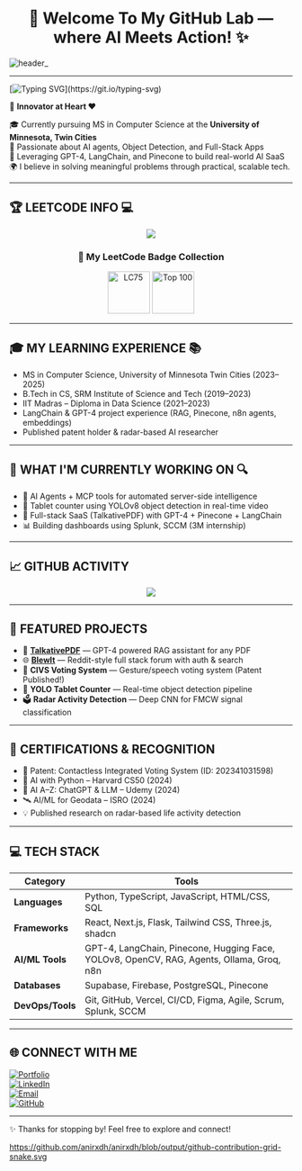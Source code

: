 <h1 align="center">🌟 Welcome To My GitHub Lab — where AI Meets Action! ✨</h1>

![header_](https://github.com/user-attachments/assets/a3869a1b-ceac-4184-9d5a-34abc80e51ac)

---

[![Typing SVG](https://readme-typing-svg.demolab.com?font=Fira+Code&duration=4000&pause=1000&center=true&vCenter=true&width=435&lines=Hi+there!+I+am+Anirudh+Vasudevan+%F0%9F%91%8B;__+AI%20Engineer+%7C+FSD+%7C+Research+Assistant;Always+building+AI-powered+apps!)](https://git.io/typing-svg)

🚀 **Innovator at Heart ❤️**

🎓 Currently pursuing MS in Computer Science at the **University of Minnesota, Twin Cities**  
🤖 Passionate about AI agents, Object Detection, and Full-Stack Apps  
🧠 Leveraging GPT-4, LangChain, and Pinecone to build real-world AI SaaS  
🌍 I believe in solving meaningful problems through practical, scalable tech.

---

## 🏆 LEETCODE INFO 💻

<p align="center">
  <img src="https://leetcard.jacoblin.cool/anirudhvasudev?theme=dark">
</p>

<h3 align="center">🏅 My LeetCode Badge Collection</h3>
<p align="center">
  <img src="https://assets.leetcode.com/static_assets/others/LeetCode_75.gif" width="75" height="75" alt="LC75"/>
  <img src="https://assets.leetcode.com/static_assets/others/Top_100_Liked.gif" width="75" height="75" alt="Top 100"/>
</p>

---

## 🎓 MY LEARNING EXPERIENCE 📚

- MS in Computer Science, University of Minnesota Twin Cities (2023–2025)
- B.Tech in CS, SRM Institute of Science and Tech (2019–2023)
- IIT Madras – Diploma in Data Science (2021–2023)
- LangChain & GPT-4 project experience (RAG, Pinecone, n8n agents, embeddings)
- Published patent holder & radar-based AI researcher

---

## 🔭 WHAT I'M CURRENTLY WORKING ON 🔍

- 🎯 AI Agents + MCP tools for automated server-side intelligence  
- 💊 Tablet counter using YOLOv8 object detection in real-time video  
- 🧠 Full-stack SaaS (TalkativePDF) with GPT-4 + Pinecone + LangChain  
- 📊 Building dashboards using Splunk, SCCM (3M internship)  

---

## 📈 GITHUB ACTIVITY

<p align="center">
  <img src="https://github-readme-stats.vercel.app/api/top-langs/?username=anirxdh&layout=compact&theme=radical" />
</p>

---

## 🚀 FEATURED PROJECTS

- 🧾 [**TalkativePDF**](https://talkative-pdf.vercel.app/) — GPT-4 powered RAG assistant for any PDF  
- 🌐 [**BlewIt**](https://blewit.onrender.com/) — Reddit-style full stack forum with auth & search  
- 🎤 **CIVS Voting System** — Gesture/speech voting system (Patent Published!)  
- 📸 **YOLO Tablet Counter** — Real-time object detection pipeline  
- 🗳️ **Radar Activity Detection** — Deep CNN for FMCW signal classification  

---

## 📜 CERTIFICATIONS & RECOGNITION

- 🏅 Patent: Contactless Integrated Voting System (ID: 202341031598)
- 📜 AI with Python – Harvard CS50 (2024)
- 🤖 AI A–Z: ChatGPT & LLM – Udemy (2024)
- 🛰️ AI/ML for Geodata – ISRO (2024)
- 💡 Published research on radar-based life activity detection

---

## 💻 TECH STACK

| **Category**               | **Tools**                                                                                             |
|---------------------------|--------------------------------------------------------------------------------------------------------|
| **Languages**             | Python, TypeScript, JavaScript, HTML/CSS, SQL                                                         |
| **Frameworks**            | React, Next.js, Flask, Tailwind CSS, Three.js, shadcn                                                  |
| **AI/ML Tools**           | GPT-4, LangChain, Pinecone, Hugging Face, YOLOv8, OpenCV, RAG, Agents, Ollama, Groq, n8n              |
| **Databases**             | Supabase, Firebase, PostgreSQL, Pinecone                                                              |
| **DevOps/Tools**          | Git, GitHub, Vercel, CI/CD, Figma, Agile, Scrum, Splunk, SCCM                                         |

---

## 🌐 CONNECT WITH ME

[![Portfolio](https://img.shields.io/badge/Portfolio-anirudhvasudevan.netlify.app-1f425f?style=flat&logo=google-chrome)](https://anirudhvasudevan.netlify.app/)  
[![LinkedIn](https://img.shields.io/badge/LinkedIn-Anirudh%20Vasudevan-blue?style=flat&logo=linkedin)](https://www.linkedin.com/in/anirudhvasudev/)  
[![Email](https://img.shields.io/badge/Email-anirudhvasudevan11@gmail.com-red?style=flat&logo=gmail)](mailto:anirudhvasudevan11@gmail.com)  
[![GitHub](https://img.shields.io/badge/GitHub-anirxdh-black?style=flat&logo=github)](https://github.com/anirxdh)  

---

✨ Thanks for stopping by! Feel free to explore and connect!

https://github.com/anirxdh/anirxdh/blob/output/github-contribution-grid-snake.svg
